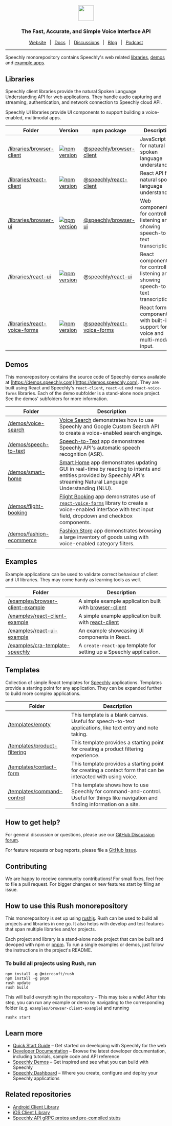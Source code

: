 <div align="center" markdown="1">
<a href="https://www.speechly.com/?utm_source=github&utm_medium=browser-client&utm_campaign=header">
   <img src="https://d33wubrfki0l68.cloudfront.net/5bc9877403d30310311abacf99edc95e4d1c1b7e/5ba20/img/speechly-logo-duo-black.png" height="48">
</a>

### The Fast, Accurate, and Simple Voice Interface API

[Website](https://www.speechly.com/?utm_source=github&utm_medium=browser-client&utm_campaign=header)
&ensp;|&ensp;
[Docs](https://docs.speechly.com/)
&ensp;|&ensp;
[Discussions](https://github.com/speechly/speechly/discussions)
&ensp;|&ensp;
[Blog](https://www.speechly.com/blog/?utm_source=github&utm_medium=browser-client&utm_campaign=header)
&ensp;|&ensp;
[Podcast](https://anchor.fm/the-speechly-podcast)

---
</div>

Speechly monorepository contains Speechly's web related [libraries](#libraries), [demos](#demos) and [example apps](#examples).

## Libraries

Speechly client libraries provide the natural Spoken Language Understanding API for web applications. They handle audio capturing and streaming, authentication, and network connection to Speechly cloud API.

Speechly UI libraries provide UI components to support building a voice-enabled, multimodal apps.

| Folder | Version | npm package | Description |
| ------ | ------- |------- | ------- |
| [/libraries/browser-client](/libraries/browser-client) | [![npm version](https://badge.fury.io/js/%40speechly%2Fbrowser-client.svg)](https://badge.fury.io/js/%40speechly%2Fbrowser-client)| [@speechly/browser-client](https://www.npmjs.com/package/@speechly/browser-client) | JavaScript API for natural spoken language understanding. |
| [/libraries/react-client](/libraries/react-client) | [![npm version](https://badge.fury.io/js/%40speechly%2Freact-client.svg)](https://badge.fury.io/js/%40speechly%2Freact-client) | [@speechly/react-client](https://www.npmjs.com/package/@speechly/react-client) | React API for natural spoken language understanding. |
| [/libraries/browser-ui](/libraries/browser-ui) | [![npm version](https://badge.fury.io/js/%40speechly%2Fbrowser-ui.svg)](https://badge.fury.io/js/%40speechly%2Fbrowser-ui) | [@speechly/browser-ui](https://www.npmjs.com/package/@speechly/browser-ui) | Web components for controlling listening and showing speech-to-text transcription. |
| [/libraries/react-ui](/libraries/react-ui) | [![npm version](https://badge.fury.io/js/%40speechly%2Freact-ui.svg)](https://badge.fury.io/js/%40speechly%2Freact-ui) | [@speechly/react-ui](https://www.npmjs.com/package/@speechly/react-ui) | React components for controlling listening and showing speech-to-text transcription. |
| [/libraries/react-voice-forms](/libraries/react-voice-forms) | [![npm version](https://badge.fury.io/js/%40speechly%2Freact-voice-forms.svg)](https://badge.fury.io/js/%40speechly%2Freact-voice-forms) | [@speechly/react-voice-forms](https://www.npmjs.com/package/@speechly/react-voice-forms) | React form components with built-in support for voice and multi-modal input. |

## Demos

This monorepository contains the source code of Speechly demos available at [https://demos.speechly.com](https://demos.speechly.com). They are built using React and Speechly's `react-client`, `react-ui` and `react-voice-forms` libraries. Each of the demo subfolder is a stand-alone node project. See the demos' subfolders for more information.

| Folder | Description |
| ------ | ------- |
| [/demos/voice-search](/demos/voice-search) | [Voice Search](https://demos.speechly.com/voice-search) demonstrates how to use Speechly and Google Custom Search API to create a voice-enabled search enginge. |
| [/demos/speech-to-text](/demos/speech-to-text) | [Speech-to-Text](https://demos.speechly.com/speech-to-text) app demonstrates Speechly API's automatic speech recognition (ASR). |
| [/demos/smart-home](/demos/smart-home) | [Smart Home](https://smarthome.speechly.com) app demonstrates updating GUI in real-time by reacting to  intents and entities provided by Speechly API's streaming Natural Language Understanding (NLU). |
| [/demos/flight-booking](/demos/flight-booking) | [Flight Booking](https://demos.speechly.com/booking) app demonstrates use of [`react-voice-forms`](./libraries/react-voice-forms) library to create a voice-enabled interface with text input field, dropdown and checkbox components. |
| [/demos/fashion-ecommerce](/demos/fashion-ecommerce) | [Fashion Store](https://fashion.speechly.com) app demonstrates browsing a large inventory of goods using with voice-enabled category filters. |

## Examples

Example applications can be used to validate correct behaviour of client and UI libraries. They may come handy as learning tools as well.

| Folder | Description |
| ------ | ------- |
| [/examples/browser-client-example](/examples/browser-client-example) | A simple example application built with [browser-client](https://www.npmjs.com/package/@speechly/browser-client) |
| [/examples/react-client-example](/examples/react-client-example) | A simple example application built with [react-client](https://www.npmjs.com/package/@speechly/react-client) |
| [/examples/react-ui-example](/examples/react-ui-example) | An example showcasing UI components in React. |
| [/examples/cra-template-speechly](/examples/cra-template-speechly) | A `create-react-app` template for setting up a Speechly application. |

## Templates

Collection of simple React templates for [Speechly](https://www.speechly.com/) applications. Templates provide a starting point for any application. They can be expanded further to build more complex applications.

| Folder | Description |
| ------ | ------- |
| [/templates/empty](/templates/empty) | This template is a blank canvas. Useful for speech-to-text applications, like text entry and note taking. |
| [/templates/product-filtering](/templates/product-filtering) | This template provides a starting point for creating a product filtering experience. |
| [/templates/contact-form](/templates/contact-form) | This template provides a starting point for creating a contact form that can be interacted with using voice. |
| [/templates/command-control](/templates/command-control) | This template shows how to use Speechly for command-and-control. Useful for things like navigation and finding information on a site. |

## How to get help?

For general discussion or questions, please use our [GitHub Discussion forum](https://github.com/speechly/speechly/discussions).

For feature requests or bug reports, please file a [GitHub Issue](https://github.com/speechly/speechly/issues).

## Contributing

We are happy to receive community contributions! For small fixes, feel free to file a pull request. For bigger changes or new features start by filing an issue.

## How to use this Rush monorepository

This monorepository is set up using [rushjs](https://rushjs.io). Rush can be used to build all projects and libraries in one go. It also helps with develop and test features that span multiple libraries and/or projects.

Each project and library is a stand-alone node project that can be built and devoped with npm or [pnpm](https://pnpm.io). To run a single examples or demos, just follow the instructions in the project's README.

### To build all projects using Rush, run
```
npm install -g @microsoft/rush
npm install -g pnpm
rush update
rush build
```
This will build everything in the repository – This may take a while! After this step, you can run any example or demo by navigating to the corresponding folder (e.g. `examples/browser-client-example`) and running
```
rushx start
```

## Learn more
- [Quick Start Guide](https://docs.speechly.com/quick-start/) – Get started on developing with Speechly for the web
- [Developer Documentation](https://docs.speechly.com/) – Browse the latest developer documentation, including tutorials, sample code and API reference
- [Speechly Demos](https://www.speechly.com/demos/) – Get inspired and see what you can build with Speechly
- [Speechly Dashboard](https://www.speechly.com/dashboard) – Where you create, configure and deploy your Speechly applications

## Related repositories
- [Android Client Library](https://github.com/speechly/android-client)
- [iOS Client Library](https://github.com/speechly/ios-client)
- [Speechly API gRPC protos and pre-compiled stubs](https://github.com/speechly/api)
